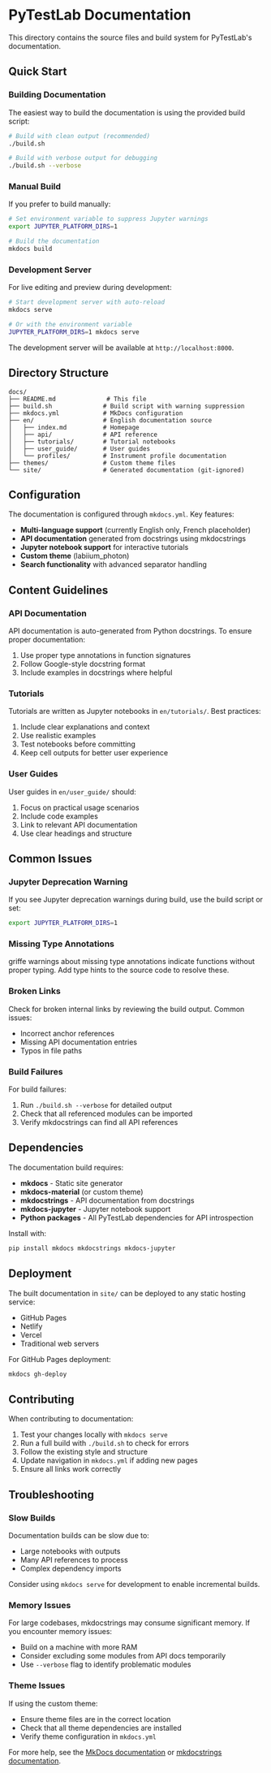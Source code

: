 # PyTestLab Documentation

This directory contains the source files and build system for PyTestLab's documentation.

## Quick Start

### Building Documentation

The easiest way to build the documentation is using the provided build script:

```bash
# Build with clean output (recommended)
./build.sh

# Build with verbose output for debugging
./build.sh --verbose
```

### Manual Build

If you prefer to build manually:

```bash
# Set environment variable to suppress Jupyter warnings
export JUPYTER_PLATFORM_DIRS=1

# Build the documentation
mkdocs build
```

### Development Server

For live editing and preview during development:

```bash
# Start development server with auto-reload
mkdocs serve

# Or with the environment variable
JUPYTER_PLATFORM_DIRS=1 mkdocs serve
```

The development server will be available at `http://localhost:8000`.

## Directory Structure

```
docs/
├── README.md              # This file
├── build.sh              # Build script with warning suppression
├── mkdocs.yml            # MkDocs configuration
├── en/                   # English documentation source
│   ├── index.md          # Homepage
│   ├── api/              # API reference
│   ├── tutorials/        # Tutorial notebooks
│   ├── user_guide/       # User guides
│   └── profiles/         # Instrument profile documentation
├── themes/               # Custom theme files
└── site/                 # Generated documentation (git-ignored)
```

## Configuration

The documentation is configured through `mkdocs.yml`. Key features:

- **Multi-language support** (currently English only, French placeholder)
- **API documentation** generated from docstrings using mkdocstrings
- **Jupyter notebook support** for interactive tutorials
- **Custom theme** (labiium_photon)
- **Search functionality** with advanced separator handling

## Content Guidelines

### API Documentation

API documentation is auto-generated from Python docstrings. To ensure proper documentation:

1. Use proper type annotations in function signatures
2. Follow Google-style docstring format
3. Include examples in docstrings where helpful

### Tutorials

Tutorials are written as Jupyter notebooks in `en/tutorials/`. Best practices:

1. Include clear explanations and context
2. Use realistic examples
3. Test notebooks before committing
4. Keep cell outputs for better user experience

### User Guides

User guides in `en/user_guide/` should:

1. Focus on practical usage scenarios
2. Include code examples
3. Link to relevant API documentation
4. Use clear headings and structure

## Common Issues

### Jupyter Deprecation Warning

If you see Jupyter deprecation warnings during build, use the build script or set:
```bash
export JUPYTER_PLATFORM_DIRS=1
```

### Missing Type Annotations

griffe warnings about missing type annotations indicate functions without proper typing. Add type hints to the source code to resolve these.

### Broken Links

Check for broken internal links by reviewing the build output. Common issues:
- Incorrect anchor references
- Missing API documentation entries
- Typos in file paths

### Build Failures

For build failures:
1. Run `./build.sh --verbose` for detailed output
2. Check that all referenced modules can be imported
3. Verify mkdocstrings can find all API references

## Dependencies

The documentation build requires:

- **mkdocs** - Static site generator
- **mkdocs-material** (or custom theme)
- **mkdocstrings** - API documentation from docstrings
- **mkdocs-jupyter** - Jupyter notebook support
- **Python packages** - All PyTestLab dependencies for API introspection

Install with:
```bash
pip install mkdocs mkdocstrings mkdocs-jupyter
```

## Deployment

The built documentation in `site/` can be deployed to any static hosting service:

- GitHub Pages
- Netlify
- Vercel
- Traditional web servers

For GitHub Pages deployment:
```bash
mkdocs gh-deploy
```

## Contributing

When contributing to documentation:

1. Test your changes locally with `mkdocs serve`
2. Run a full build with `./build.sh` to check for errors
3. Follow the existing style and structure
4. Update navigation in `mkdocs.yml` if adding new pages
5. Ensure all links work correctly

## Troubleshooting

### Slow Builds

Documentation builds can be slow due to:
- Large notebooks with outputs
- Many API references to process
- Complex dependency imports

Consider using `mkdocs serve` for development to enable incremental builds.

### Memory Issues

For large codebases, mkdocstrings may consume significant memory. If you encounter memory issues:
- Build on a machine with more RAM
- Consider excluding some modules from API docs temporarily
- Use `--verbose` flag to identify problematic modules

### Theme Issues

If using the custom theme:
- Ensure theme files are in the correct location
- Check that all theme dependencies are installed
- Verify theme configuration in `mkdocs.yml`

For more help, see the [MkDocs documentation](https://www.mkdocs.org/) or [mkdocstrings documentation](https://mkdocstrings.github.io/).